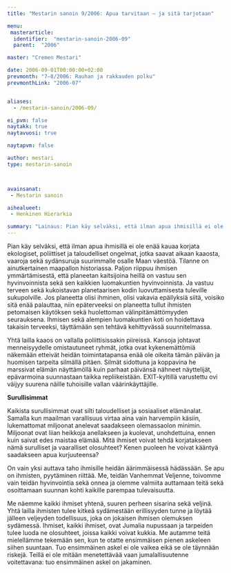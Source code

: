 ```yaml
---
title: "Mestarin sanoin 9/2006: Apua tarvitaan – ja sitä tarjotaan"

menu:
 masterarticle:
  identifier:  "mestarin-sanoin-2006-09"
  parent:  "2006"

master: "Cremen Mestari"

date: 2006-09-01T00:00:00+02:00
prevmonth: "7–8/2006: Rauhan ja rakkauden polku"
prevmonthLink: "2006-07"


aliases:
  - /mestarin-sanoin/2006-09/

ei_pvm: false
naytakk: true
naytavuosi: true

naytapvm: false

author: mestari
type: mestarin-sanoin



avainsanat:
 - Mestarin sanoin

aihealueet:
 - Henkinen Hierarkia

summary: "Lainaus: Pian käy selväksi, että ilman apua ihmisillä ei ole enää kauaa korjata ekologiset, poliittiset ja taloudelliset ongelmat, jotka saavat aikaan kaaosta, vaaroja sekä sydänsuruja suurimmalle osalle Maan väestöä. Tilanne on ainutkertainen maapallon historiassa. Paljon riippuu ihmisen ymmärtämisestä, että planeetan kaitsijoina heillä on vastuu sen hyvinvoinnista sekä sen kaikkien luomakuntien hyvinvoinnista."
---
```

<p>Pian käy selväksi, että ilman apua ihmisillä ei ole enää kauaa korjata ekologiset, poliittiset ja taloudelliset ongelmat, jotka saavat aikaan kaaosta, vaaroja sekä sydänsuruja suurimmalle osalle Maan väestöä. Tilanne on ainutkertainen maapallon historiassa. Paljon riippuu ihmisen ymmärtämisestä, että planeetan kaitsijoina heillä on vastuu sen hyvinvoinnista sekä sen kaikkien luomakuntien hyvinvoinnista. Ja vastuu terveen sekä kukoistavan planetaarisen kodin luovuttamisesta tuleville sukupolville. Jos planeetta olisi ihminen, olisi vakavia epäilyksiä siitä, voisiko sitä enää palauttaa, niin epäterveeksi on planeetta tullut ihmisten petomaisen käytöksen sekä huolettoman välinpitämättömyyden seurauksena. Ihmisen sekä alempien luomakuntien koti on hoidettava takaisin terveeksi, täyttämään sen tehtävä kehittyvässä suunnitelmassa.</p>
<p>Yhtä lailla kaaos on vallalla poliittisissakin piireissä. Kansoja johtavat menneisyydelle omistautuneet ryhmät, jotka ovat kykenemättömiä näkemään etteivät heidän toimintatapansa enää ole oikeita tämän päivän ja huomisen tarpeita silmällä pitäen. Silmät sidottuna ja koppavina he marssivat elämän näyttämöllä kuin parhaat päivänsä nähneet näyttelijät, epävarmoina suunnastaan taikka repliikeistään. EXIT-kyltillä varustettu ovi väijyy suurena näille tuhoisille vallan väärinkäyttäjille.</p>
<p><strong>Surullisimmat</strong></p>
<p>Kaikista surullisimmat ovat silti taloudelliset ja sosiaaliset elämänalat. Samalla kun maailman varallisuus virtaa aina vain harvempiin käsiin, lukemattomat miljoonat anelevat saadakseen olemassaolon minimin. Miljoonat ovat liian heikkoja anellakseen ja kuolevat, unohdettuina, ennen kuin saivat edes maistaa elämää. Mitä ihmiset voivat tehdä korjatakseen nämä surulliset ja vaaralliset olosuhteet? Kenen puoleen he voivat kääntyä saadakseen apua kurjuuteensa?</p>
<p>On vain yksi auttava taho ihmisille heidän äärimmäisessä hädässään. Se apu on ihmisten, pyytäminen riittää. Me, teidän Vanhemmat Veljenne, toivomme vain teidän hyvinvointia sekä onnea ja olemme valmiita auttamaan teitä sekä osoittamaan suunnan kohti kaikille parempaa tulevaisuutta.</p>
<p>Me näemme kaikki ihmiset yhtenä, suuren perheen sisarina sekä veljinä. Yhtä lailla ihmisten tulee kitkeä sydämestään erillisyyden tunne ja löytää jälleen veljeyden todellisuus, joka on jokaisen ihmisen olemuksen sydämessä. Ihmiset, kaikki ihmiset, ovat Jumalia nupussaan ja tarpeiden tulee luoda ne olosuhteet, joissa kaikki voivat kukkia. Me autamme teitä mielellämme tekemään sen, kun te otatte ensimmäisen pienen askeleen siihen suuntaan. Tuo ensimmäinen askel ei ole vaikea eikä se ole täynnään riskejä. Teillä ei ole mitään menetettävää vaan jumalallisuutenne voitettavana: tuo ensimmäinen askel on jakaminen.</p>